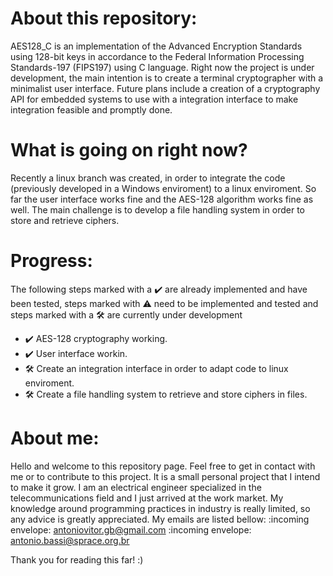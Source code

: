 # About this repository:
AES128_C is an implementation of the Advanced Encryption Standards using 128-bit keys in accordance to the Federal Information Processing Standards-197 (FIPS197) using C language.
Right now the project is under development, the main intention is to create a terminal cryptographer with a minimalist user interface. Future plans include a creation of a cryptography API for embedded systems to use with a integration interface to make integration feasible and promptly done.

# What is going on right now?
Recently a linux branch was created, in order to integrate the code (previously developed in a Windows enviroment) to a linux enviroment. So far the user interface works fine and the AES-128 algorithm works fine as well. The main challenge is to develop a file handling system in order to store and retrieve ciphers.

# Progress:
The following steps marked with a ✔️  are already implemented and have been tested, steps marked with ⚠️  need to be implemented and tested and steps marked with a :hammer_and_wrench: are currently under development

- :heavy_check_mark:  AES-128 cryptography working.
- :heavy_check_mark:  User interface workin.
- :hammer_and_wrench: Create an integration interface in order to adapt code to linux enviroment. 
- :hammer_and_wrench: Create a file handling system to retrieve and store ciphers in files.

# About me:
Hello and welcome to this repository page. Feel free to get in contact with me or to contribute to this project. It is a small personal project that I intend to make it grow.
I am an electrical engineer specialized in the telecommunications field and I just arrived at the work market. My knowledge around programming practices in industry is really limited, so any advice is greatly appreciated.
My emails are listed bellow:
:incoming envelope: antoniovitor.gb@gmail.com
:incoming envelope: antonio.bassi@sprace.org.br

Thank you for reading this far! :)
